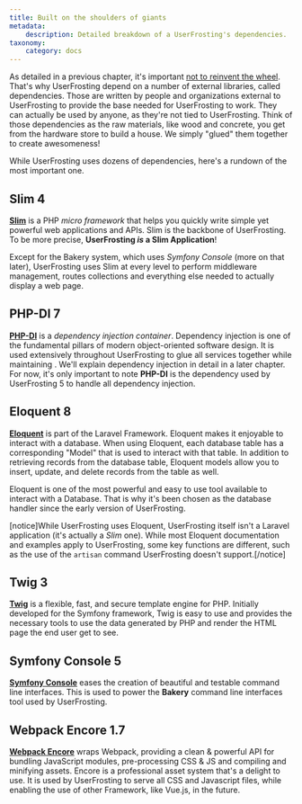 ```yaml
---
title: Built on the shoulders of giants
metadata:
    description: Detailed breakdown of a UserFrosting's dependencies.
taxonomy:
    category: docs
---
```


As detailed in a previous chapter, it's important [not to reinvent the wheel](/background/dont-reinvent-the-wheel). That's why UserFrosting depend on a number of external libraries, called dependencies. Those are written by people and organizations external to UserFrosting to provide the base needed for UserFrosting to work. They can actually be used by anyone, as they're not tied to UserFrosting. Think of those dependencies as the raw materials, like wood and concrete, you get from the hardware store to build a house. We simply "glued" them together to create awesomeness! 

While UserFrosting uses dozens of dependencies, here's a rundown of the most important one.

## Slim 4
**[Slim](https://www.slimframework.com)** is a PHP _micro framework_ that helps you quickly write simple yet powerful web applications and APIs. Slim is the backbone of UserFrosting. To be more precise, **UserFrosting _is_ a Slim Application**! 

Except for the Bakery system, which uses _Symfony Console_ (more on that later), UserFrosting uses Slim at every level to perform middleware management, routes collections and everything else needed to actually display a web page.

## PHP-DI 7
**[PHP-DI](https://php-di.org)** is a _dependency injection container_. Dependency injection is one of the fundamental pillars of modern object-oriented software design. It is used extensively throughout UserFrosting to glue all services together while maintaining . We'll explain dependency injection in detail in a later chapter. For now, it's only important to note **PHP-DI** is the dependency used by UserFrosting 5 to handle all dependency injection.

## Eloquent 8
**[Eloquent](https://laravel.com/docs/8.x/eloquent)** is part of the Laravel Framework. Eloquent makes it enjoyable to interact with a database. When using Eloquent, each database table has a corresponding "Model" that is used to interact with that table. In addition to retrieving records from the database table, Eloquent models allow you to insert, update, and delete records from the table as well.

Eloquent is one of the most powerful and easy to use tool available to interact with a Database. That is why it's been chosen as the database handler since the early version of UserFrosting.

[notice]While UserFrosting uses Eloquent, UserFrosting itself isn't a Laravel application (it's actually a _Slim_ one). While most Eloquent documentation and examples apply to UserFrosting, some key functions are different, such as the use of the `artisan` command UserFrosting doesn't support.[/notice]

## Twig 3
**[Twig](https://twig.symfony.com/doc/)** is a flexible, fast, and secure template engine for PHP. Initially developed for the Symfony framework, Twig is easy to use and provides the necessary tools to use the data generated by PHP and render the HTML page the end user get to see.

## Symfony Console 5
**[Symfony Console](https://symfony.com/doc/5.4/components/console.html)** eases the creation of beautiful and testable command line interfaces. This is used to power the **Bakery** command line interfaces tool used by UserFrosting. 

## Webpack Encore 1.7
**[Webpack Encore](https://symfony.com/doc/current/frontend.html)** wraps Webpack, providing a clean & powerful API for bundling JavaScript modules, pre-processing CSS & JS and compiling and minifying assets. Encore is a professional asset system that's a delight to use. It is used by UserFrosting to serve all CSS and Javascript files, while enabling the use of other Framework, like Vue.js, in the future.
